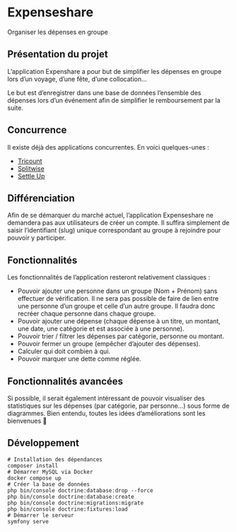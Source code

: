# Expenseshare
Organiser les dépenses en groupe

## Présentation du projet
L’application Expenshare a pour but de simplifier les dépenses en groupe lors d’un voyage, d’une fête, d’une collocation...

Le but est d’enregistrer dans une base de données l’ensemble des dépenses lors d’un événement afin de simplifier le remboursement par la suite.

## Concurrence
Il existe déjà des applications concurrentes. En voici quelques-unes :
- [Tricount](https://www.tricount.com)
- [Splitwise](https://www.splitwise.com)
- [Settle Up](https://settleup.io)

## Différenciation
Afin de se démarquer du marché actuel, l’application Expenseshare ne demandera pas aux utilisateurs de créer un compte. Il suffira simplement de saisir l’identifiant (slug) unique correspondant au groupe à rejoindre pour pouvoir y participer.

## Fonctionnalités
Les fonctionnalités de l’application resteront relativement classiques :
- Pouvoir ajouter une personne dans un groupe (Nom + Prénom) sans effectuer de vérification. Il ne sera pas possible de faire de lien entre une personne d’un groupe et celle d’un autre groupe. Il faudra donc recréer chaque personne dans chaque groupe.
- Pouvoir ajouter une dépense (chaque dépense à un titre, un montant, une date, une catégorie et est associée à une personne).
- Pouvoir trier / filtrer les dépenses par catégorie, personne ou montant.
- Pouvoir fermer un groupe (empêcher d’ajouter des dépenses).
- Calculer qui doit combien à qui.
- Pouvoir marquer une dette comme réglée.

## Fonctionnalités avancées
Si possible, il serait également intéressant de pouvoir visualiser des statistiques sur les dépenses (par catégorie, par personne…) sous forme de diagrammes.
Bien entendu, toutes les idées d’améliorations sont les bienvenues 🙂

## Développement

```shell
# Installation des dépendances
composer install
# Démarrer MySQL via Docker
docker compose up
# Créer la base de données
php bin/console doctrine:database:drop --force
php bin/console doctrine:database:create
php bin/console doctrine:migrations:migrate
php bin/console doctrine:fixtures:load
# Démarrer le serveur
symfony serve
```